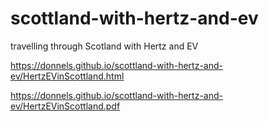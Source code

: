 # scottland-with-hertz-and-ev
travelling through Scotland with Hertz and EV

https://donnels.github.io/scottland-with-hertz-and-ev/HertzEVinScottland.html

https://donnels.github.io/scottland-with-hertz-and-ev/HertzEVinScottland.pdf
